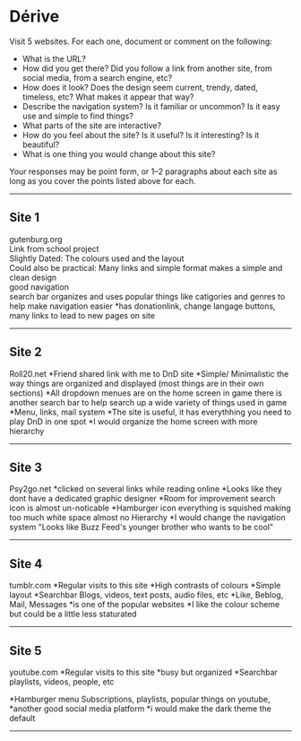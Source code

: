 # Dérive

Visit 5 websites. For each one, document or comment on the following:
* What is the URL?
* How did you get there? Did you follow a link from another site, from social media, from a search engine, etc?
* How does it look? Does the design seem current, trendy, dated, timeless, etc? What makes it appear that way?
* Describe the navigation system? Is it familiar or uncommon? Is it easy use and simple to find things?
* What parts of the site are interactive?
* How do you feel about the site? Is it useful? Is it interesting? Is it beautiful?
* What is one thing you would change about this site?

Your responses may be point form, or 1–2 paragraphs about each site as long as you cover the points listed above for each.

---
## Site 1
gutenburg.org<br>
Link from school project<br>
Slightly Dated:  The colours used and the layout<br>
Could also be practical: Many links and simple format makes a simple and clean design<br>
good navigation<br>
search bar
organizes and uses popular things like catigories and genres to help make navigation easier
*has donationlink, change langage buttons, many links to lead to new pages on site

---
## Site 2
Roll20.net
*Friend shared link with me to DnD site
*Simple/ Minimalistic
the way things are organized and displayed (most things are in their own sections)
*All dropdown menues are on the home screen
in game there is another search bar to help search up a wide variety of things used in game
*Menu, links, mail system
*The site is useful, it has everythhing you need to play DnD in one spot
*I would organize the home screen with more hierarchy

---
## Site 3
Psy2go.net
*clicked on several links while reading online
*Looks like they dont have a dedicated graphic designer
*Room for improvement
search icon is almost un-noticable
*Hamburger icon
everything is squished making too much white space
almost no Hierarchy
*I would change the navigation system
"Looks like Buzz Feed's younger brother who wants to be cool"


---
## Site 4
tumblr.com
*Regular visits to this site
*High contrasts of colours
*Simple layout
*Searchbar
Blogs, videos, text posts, audio files, etc
*Like, Beblog, Mail, Messages
*is one of the popular websites
*I like the colour scheme but could be a little less staturated


---
## Site 5
youtube.com
*Regular visits to this site
*busy but organized
*Searchbar
playlists, videos, people, etc

*Hamburger menu
Subscriptions, playlists, popular things on youtube,
*another good social media platform
*i would make the dark theme the default




---
